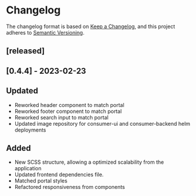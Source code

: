 <!--
 Copyright 2023 BASF SE, BMW AG, Henkel AG & Co. KGaA
 
 Licensed under the Apache License, Version 2.0 (the "License");
 you may not use this file except in compliance with the License.
 You may obtain a copy of the License at
 
     http://www.apache.org/licenses/LICENSE-2.0
 
 Unless required by applicable law or agreed to in writing, software
 distributed under the License is distributed on an "AS IS" BASIS,
 WITHOUT WARRANTIES OR CONDITIONS OF ANY KIND, either express or implied.
 See the License for the specific language governing permissions and
 limitations under the License.
-->

# Changelog

The changelog format is based on [Keep a Changelog](https://keepachangelog.com/en/1.0.0/), and this project adheres to [Semantic Versioning](https://semver.org/spec/v2.0.0.html).

## [released]

## [0.4.4] - 2023-02-23 

## Updated
- Reworked header component to match portal
- Reworked footer component to match portal
- Reworked search input to match portal
- Updated image repository for consumer-ui and consumer-backend helm deployments 

## Added
- New SCSS structure, allowing a optimized scalability from the application
- Updated frontend dependencies file.
- Matched portal styles
- Refactored responsiveness from components
